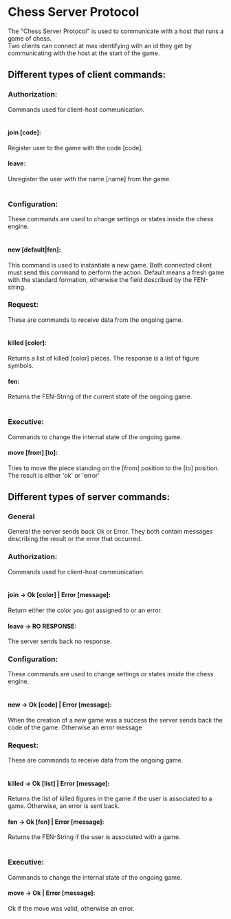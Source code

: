 # Chess Server Protocol

The "Chess Server Protocol" is used to communicate with a host that runs a game of chess. \
Two clients can connect at max identifying with an id they get by communicating with the host at the start of the game.

## Different types of client commands:

### Authorization:
Commands used for client-host communication. \
<br/>

#### join [code]:
Register user to the game with the code [code].

#### leave:
Unregister the user with the name [name] from the game. \
<br/>

### Configuration:
These commands are used to change settings or states inside the chess engine. \
<br/>

#### new [default|fen]:
This command is used to instantiate a new game. Both connected client
must send this command to perform the action. Default means a fresh game
with the standard formation, otherwise the field described by the FEN-string.

### Request:
These are commands to receive data from the ongoing game. \
<br/>

#### killed [color]:
Returns a list of killed [color] pieces. The response is a list of figure
symbols.

#### fen:
Returns the FEN-String of the current state of the ongoing game. \
<br/>

### Executive:
Commands to change the internal state of the ongoing game.

#### move [from] [to]:
Tries to move the piece standing on the [from] position to the [to]
position. The result is either 'ok' or 'error'

## Different types of server commands:

### General

General the server sends back Ok or Error. They both contain messages describing
the result or the error that occurred.

### Authorization:
Commands used for client-host communication. \
<br/>

#### join -> Ok [color] | Error [message]:
Return either the color you got assigned to or an error.

#### leave -> RO RESPONSE:
The server sends back no response.
<br/>

### Configuration:
These commands are used to change settings or states inside the chess engine. \
<br/>

#### new -> Ok [code] | Error [message]:
When the creation of a new game was a success the server sends back the code of the game.
Otherwise an error message

### Request:
These are commands to receive data from the ongoing game. \
<br/>

#### killed -> Ok [list] | Error [message]:
Returns the list of killed figures in the game if the user is associated
to a game. Otherwise, an error is sent back.

#### fen -> Ok [fen] | Error [message]:
Returns the FEN-String if the user is associated with a game. \
<br/>

### Executive:
Commands to change the internal state of the ongoing game.

#### move -> Ok | Error [message]:
Ok if the move was valid, otherwise an error.